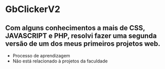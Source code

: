 # GbClickerV2
## Com alguns conhecimentos a mais de CSS, JAVASCRIPT e PHP, resolvi fazer uma segunda versão de um dos meus primeiros projetos web.

- Processo de aprendizagem
- Não está relacionado à projetos da faculdade

